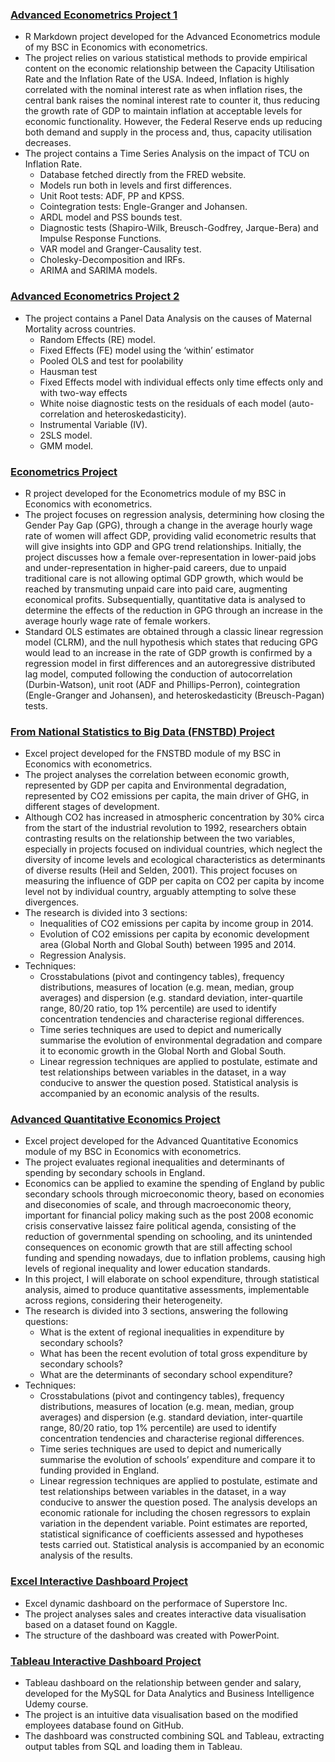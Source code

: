 ### [Advanced Econometrics Project 1](https://github.com/Melez99/AE-Project)
* R Markdown project developed for the Advanced Econometrics module of my BSC in Economics with econometrics.
* The project relies on various statistical methods to provide empirical content on the economic relationship
between the Capacity Utilisation Rate and the Inflation Rate of the USA. Indeed, Inflation is highly correlated
with the nominal interest rate as when inflation rises, the central bank raises the nominal interest rate to
counter it, thus reducing the growth rate of GDP to maintain inflation at acceptable levels for economic
functionality. However, the Federal Reserve ends up reducing both demand and supply in the process and,
thus, capacity utilisation decreases.
* The project contains a Time Series Analysis on the impact of TCU on Inflation Rate.
   + Database fetched directly from the FRED website.
   + Models run both in levels and first differences. 
   + Unit Root tests: ADF, PP and KPSS. 
   + Cointegration tests: Engle-Granger and Johansen. 
   + ARDL model and PSS bounds test.
   + Diagnostic tests (Shapiro-Wilk, Breusch-Godfrey, Jarque-Bera) and Impulse Response Functions.
   + VAR model and Granger-Causality test. 
   + Cholesky-Decomposition and IRFs.
   + ARIMA and SARIMA models.
   
### [Advanced Econometrics Project 2](https://github.com/Melez99/AE_project_2)
* The project contains a Panel Data Analysis on the causes of Maternal Mortality across countries.
   + Random Effects (RE) model. 
   + Fixed Effects (FE) model using the ‘within’ estimator
   + Pooled OLS and test for poolability
   + Hausman test
   + Fixed Effects model with individual effects only time effects only and with two-way effects
   + White noise diagnostic tests on the residuals of each model (auto-correlation and heteroskedasticity). 
   + Instrumental Variable (IV). 
   + 2SLS model. 
   + GMM model.

### [Econometrics Project](https://github.com/Melez99/Econometrics_Project)
* R project developed for the Econometrics module of my BSC in Economics with econometrics.
* The project focuses on regression analysis, determining how closing the Gender Pay Gap (GPG), through a change in the average hourly wage rate of women will affect GDP, providing valid econometric results that will give insights into GDP and GPG trend relationships. Initially, the project discusses how a female over-representation in lower-paid jobs and under-representation in higher-paid careers, due to unpaid traditional care is not allowing optimal GDP growth, which would be reached by transmuting unpaid care into paid care, augmenting economical profits. Subsequentially, quantitative data is analysed to determine the effects of the reduction in GPG through an increase in the average hourly wage rate of female workers.
* Standard OLS estimates are obtained through a classic linear regression model (CLRM), and the null hypothesis which states that reducing GPG would lead to an increase in the rate of GDP growth is confirmed by a regression model in first differences and an autoregressive distributed lag model, computed following the conduction of autocorrelation (Durbin-Watson), unit root (ADF and Phillips-Perron), cointegration (Engle-Granger and Johansen), and heteroskedasticity (Breusch-Pagan) tests.

### [From National Statistics to Big Data (FNSTBD) Project](https://github.com/Melez99/FNSTBD-Project)
* Excel project developed for the FNSTBD module of my BSC in Economics with econometrics.
* The project analyses the correlation between economic growth, represented by GDP per capita and Environmental degradation, represented by CO2 emissions per capita, the main driver of GHG, in different stages of development. 
* Although CO2 has increased in atmospheric concentration by 30% circa from the start of the industrial revolution to 1992, researchers obtain contrasting results on the relationship between the two variables, especially in projects focused on individual countries, which neglect the diversity of income levels and ecological characteristics as determinants of diverse results (Heil and Selden, 2001). This project focuses on measuring the influence of GDP per capita on CO2 per capita by income level not by individual country, arguably attempting to solve these divergences. 
* The research is divided into 3 sections:
  + Inequalities of CO2 emissions per capita by income group in 2014. 
  + Evolution of CO2 emissions per capita by economic development area (Global North and Global South) between 1995 and 2014.
  + Regression Analysis.
* Techniques: 
  + Crosstabulations (pivot and contingency tables), frequency distributions, measures of location (e.g.
   mean, median, group averages) and dispersion (e.g. standard deviation, inter-quartile range,
80/20 ratio, top 1% percentile) are used to identify concentration tendencies and
characterise regional differences. 
  + Time series techniques are used to depict and numerically summarise the evolution of environmental degradation and compare it to economic growth in the Global North and Global South.
  + Linear regression techniques are applied to postulate, estimate and test relationships between
variables in the dataset, in a way conducive to answer the question posed. Statistical analysis is accompanied by an
economic analysis of the results.

### [Advanced Quantitative Economics Project](https://github.com/Melez99/AQE_Project)
* Excel project developed for the Advanced Quantitative Economics module of my BSC in Economics with econometrics.
* The project evaluates regional inequalities and determinants of spending by secondary schools in England.
* Economics can be applied to examine the spending of England by public secondary schools through microeconomic theory, based on economies and diseconomies of scale, and through macroeconomic theory, important for financial policy making such as the post 2008 economic crisis conservative laissez faire political agenda, consisting of the reduction of governmental spending on schooling, and its unintended consequences on economic growth that are still affecting school funding and spending nowadays, due to inflation problems, causing high levels of regional inequality and lower education standards. 
* In this project, I will elaborate on school expenditure, through statistical analysis, aimed to produce quantitative assessments, implementable across regions, considering their heterogeneity. 
* The research is divided into 3 sections, answering the following questions:
  + What is the extent of regional inequalities in expenditure by secondary schools?
  + What has been the recent evolution of total gross expenditure by secondary schools?
  + What are the determinants of secondary school expenditure?
* Techniques: 
  + Crosstabulations (pivot and contingency tables), frequency distributions, measures of location (e.g.
   mean, median, group averages) and dispersion (e.g. standard deviation, inter-quartile range,
80/20 ratio, top 1% percentile) are used to identify concentration tendencies and
characterise regional differences. 
  + Time series techniques are used to depict and numerically summarise the evolution of schools’
expenditure and compare it to funding provided in England.
  + Linear regression techniques are applied to postulate, estimate and test relationships between
variables in the dataset, in a way conducive to answer the question posed. The analysis
develops an economic rationale for including the chosen regressors to explain variation in the
dependent variable. Point estimates are reported, statistical significance of coefficients
assessed and hypotheses tests carried out. Statistical analysis is accompanied by an
economic analysis of the results.

### [Excel Interactive Dashboard Project](https://github.com/Melez99/Excel_Dashboard) 
* Excel dynamic dashboard on the performace of Superstore Inc.
* The project analyses sales and creates interactive data visualisation based on a dataset found on Kaggle.
* The structure of the dashboard was created with PowerPoint.

### [Tableau Interactive Dashboard Project](https://github.com/Melez99/Tableau_Dashboard)
* Tableau dashboard on the relationship between gender and salary, developed for the MySQL for Data Analytics and Business Intelligence Udemy course.
* The project is an intuitive data visualisation based on the modified employees database found on GitHub.
* The dashboard was constructed combining SQL and Tableau, extracting output tables from SQL and loading them in Tableau.
